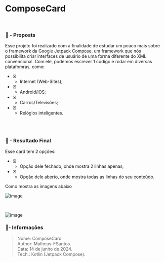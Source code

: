 # ComposeCard

<br/>

### 🤔 - Proposta

Esse projeto foi realizado com a finalidade de estudar um pouco mais sobre o framework da Google Jetpack Compose, um framework que nós possibilita criar interfaces de usuário de uma forma diferente do XML convencional. Com ele, podemos escrever 1 código e rodar em diversas platafomras, como:

- [x] - Internet (Web-Sites);
- [x] - Android/iOS;
- [x] - Carros/Televisões;
- [x] - Relógios inteligentes.

<br/><br/>

### 📱 - Resultado Final

Esse card tem 2 opções:

- [x] - Opção dele fechado, onde mostra 2 linhas apenas;
- [x] - Opção dele aberto, onde mostra todas as linhas do seu conteúdo.

Como mostra as imagens abaixo

![image](https://github.com/Matheus-FSantos/compose-card/assets/109228925/7ab068cd-b310-4681-a905-4fa1674aea60)

<br/>

![image](https://github.com/Matheus-FSantos/compose-card/assets/109228925/dbab7d65-c3c0-42a5-bc66-f7224362152e)


### 📜- Informações
> Nome: ComposeCard<br/>
> Author: Matheus-FSantos.<br/>
> Data: 14 de junho de 2024.<br/>
> Tech.: Kotlin (Jetpack Compose).
